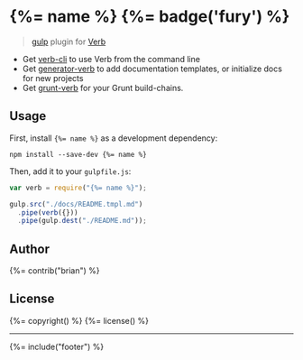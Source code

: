 # {%= name %} {%= badge('fury') %}

> [gulp](https://github.com/wearefractal/gulp) plugin for [Verb](https://github.com/assemble/verb)

* Get [verb-cli](https://github.com/assemble/verb) to use Verb from the command line
* Get [generator-verb](https://github.com/assemble/generator-verb) to add documentation templates, or initialize docs for new projects
* Get [grunt-verb](https://github.com/assemble/grunt-verb) for your Grunt build-chains.

## Usage

First, install `{%= name %}` as a development dependency:

```shell
npm install --save-dev {%= name %}
```

Then, add it to your `gulpfile.js`:

```javascript
var verb = require("{%= name %}");

gulp.src("./docs/README.tmpl.md")
  .pipe(verb({}))
  .pipe(gulp.dest("./README.md"));
```

## Author
{%= contrib("brian") %}

## License
{%= copyright() %}
{%= license() %}

***

{%= include("footer") %}